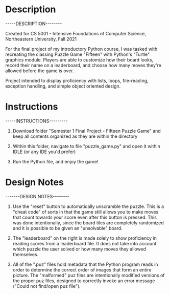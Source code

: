 # Description
-----DESCRIPTION--------

Created for CS 5001 - Intensive Foundations of Computer Science, Northeastern University, Fall 2021

For the final project of my introductory Python course, I was tasked with recreating the classing Puzzle Game "Fifteen"
with Python's "Turtle" graphics module. Players are able to customize how their board looks, record their name on a 
leaderboard, and choose how many moves they're allowed before the game is over.

Project intended to display proficiency with lists, loops, file-reading, exception handling, and simple object oriented design.

# Instructions
-----INSTRUCTIONS---------

1. Download folder "Semester 1 Final Project - Fifteen Puzzle Game" and keep all contents organized as they are within the directory

2. Within this folder, navigate to file "puzzle_game.py" and open it within IDLE (or any IDE you'd prefer)

3. Run the Python file, and enjoy the game!


# Design Notes
-------DESIGN NOTES--------

1. Use the "reset" button to automatically unscramble the puzzle. This is a "cheat code" of sorts in that the game still allows you 
to make moves that count towards your score even after this button is pressed. This was done intentionally, since the board
tiles are completely randomized and it is possible to be given an "unsolvable" board.

2. The "leaderboard" on the right is made solely to show proficiency in reading scores from a leaderboard file. It does not
take into account which puzzle the user solved or how many moves they allowed themselves.


3. All of the ".puz" files hold metadata that the Python program reads in order to determine the correct order of images that form an entire picture.
The "malformed" puz files are intentionally modified versions of the proper puz files, designed to correctly invoke an error message ("Could not find/open puz file").


